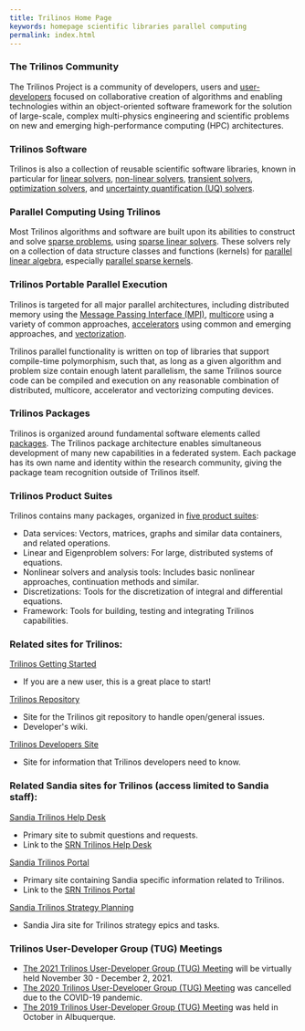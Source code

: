 ```yaml
---
title: Trilinos Home Page
keywords: homepage scientific libraries parallel computing
permalink: index.html
---
```


### The Trilinos Community
The Trilinos Project is a community of developers, users and
<a href="#" data-toggle="tooltip" data-original-title="{{site.data.definitions.user_developer}}">user-developers</a>
focused on collaborative creation of algorithms and enabling technologies within an object-oriented software framework for the solution of large-scale, complex multi-physics engineering and scientific problems on new and emerging high-performance computing (HPC) architectures.

### Trilinos Software
Trilinos is also a collection of reusable scientific software libraries, known in particular for
 <a href="#" data-toggle="tooltip" data-original-title="{{site.data.definitions.linear_solver}}">linear solvers</a>,
  <a href="#" data-toggle="tooltip" data-original-title="{{site.data.definitions.nonlinear_solver}}">non-linear solvers</a>,
 <a href="#" data-toggle="tooltip" data-original-title="{{site.data.definitions.transient_solver}}">transient solvers</a>,
 <a href="#" data-toggle="tooltip" data-original-title="{{site.data.definitions.optimization_solver}}">optimization solvers</a>, and
<a href="#" data-toggle="tooltip" data-original-title="{{site.data.definitions.uq_solver}}">uncertainty quantification (UQ) solvers</a>.

### Parallel Computing Using Trilinos
Most Trilinos algorithms and software are built upon its abilities to construct and solve
<a href="#" data-toggle="tooltip" data-original-title="{{site.data.definitions.sparse_problem}}">sparse problems</a>, using
<a href="#" data-toggle="tooltip" data-original-title="{{site.data.definitions.sparse_linear_solver}}">sparse linear solvers</a>. These solvers rely on a collection of data structure classes and functions (kernels) for
<a href="#" data-toggle="tooltip" data-original-title="{{site.data.definitions.parallel_linear_algebra_kernels}}">parallel linear algebra</a>, especially
<a href="#" data-toggle="tooltip" data-original-title="{{site.data.definitions.parallel_sparse_kernels}}">parallel sparse kernels</a>.

### Trilinos Portable Parallel Execution
Trilinos is targeted for all major parallel architectures, including distributed memory using the
<a href="#" data-toggle="tooltip" data-original-title="{{site.data.definitions.mpi}}">Message Passing Interface (MPI)</a>,
<a href="#" data-toggle="tooltip" data-original-title="{{site.data.definitions.multicore}}">multicore</a> using a variety of common approaches,
<a href="#" data-toggle="tooltip" data-original-title="{{site.data.definitions.accelerator}}">accelerators</a> using common and emerging approaches, and
<a href="#" data-toggle="tooltip" data-original-title="{{site.data.definitions.vectorization}}">vectorization</a>.

 Trilinos parallel functionality is written on top of libraries that support compile-time polymorphism, such that, as long as a given algorithm and problem size contain enough latent parallelism, the same Trilinos source code can be compiled and execution on any reasonable combination of distributed, multicore, accelerator and vectorizing computing devices.


### Trilinos Packages
Trilinos is organized around fundamental software elements called <a href="#" data-toggle="tooltip" data-original-title="{{site.data.definitions.trilinos_package}}">packages</a>.  The Trilinos package architecture enables simultaneous development of many new capabilities in a federated system.  Each package has its own name and identity within the research community, giving the package team recognition outside of Trilinos itself.

### Trilinos Product Suites
Trilinos contains many packages, organized in [five product suites](product.html):
- Data services: Vectors, matrices, graphs and similar data containers, and related operations.
- Linear and Eigenproblem solvers: For large, distributed systems of equations.
- Nonlinear solvers and analysis tools: Includes basic nonlinear approaches, continuation methods and similar.
- Discretizations: Tools for the discretization of integral and differential equations.
- Framework: Tools for building, testing and integrating Trilinos capabilities.

### Related sites for Trilinos:

[Trilinos Getting Started](https://trilinos.github.io/getting_started.html)
- If you are a new user, this is a great place to start!

[Trilinos Repository](https://github.com/trilinos/Trilinos)
- Site for the Trilinos git repository to handle open/general issues.
- Developer's wiki.

[Trilinos Developers Site](https://github.com/trilinos/Trilinos/wiki)
- Site for information that Trilinos developers need to know.

### Related Sandia sites for Trilinos (access limited to Sandia staff):
[Sandia Trilinos Help Desk](https://trilinos-help.sandia.gov)
- Primary site to submit questions and requests.
- Link to the [SRN Trilinos Help Desk](https://sems-atlassian-srn.sandia.gov/servicedesk/customer/portal/10)

[Sandia Trilinos Portal](https://sems-atlassian-son.sandia.gov/confluence/display/trilinos/Trilinos+Portal)
- Primary site containing Sandia specific information related to Trilinos.
- Link to the [SRN Trilinos Portal](https://wiki.sandia.gov/display/TRIL/Trilinos+Portal)

[Sandia Trilinos Strategy Planning](https://sems-atlassian-son.sandia.gov/jira/projects/TRILINOS/summary)
- Sandia Jira site for Trilinos strategy epics and tasks.

### Trilinos User-Developer Group (TUG) Meetings
- [The 2021 Trilinos User-Developer Group (TUG) Meeting](https://trilinos.github.io/trilinos_user-developer_group_meeting_2021.html) will be virtually held November 30 - December 2, 2021.
- [The 2020 Trilinos User-Developer Group (TUG) Meeting](https://trilinos.github.io/trilinos_user-developer_group_meeting_2020.html) was cancelled due to the COVID-19 pandemic.
- [The 2019 Trilinos User-Developer Group (TUG) Meeting](https://trilinos.github.io/trilinos_user-developer_group_meeting_2019.html) was held in October in Albuquerque.
